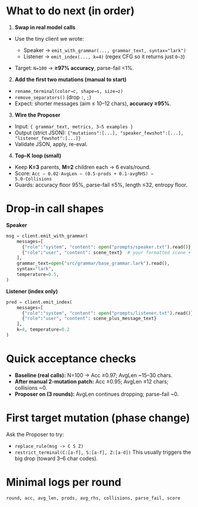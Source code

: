 # What to do next (in order)

1. **Swap in real model calls**

- Use the tiny client we wrote:

  - Speaker → `emit_with_grammar(..., grammar_text, syntax="lark")`
  - Listener → `emit_index(..., k=4)` (regex CFG so it returns just `0–3`)

- Target: `N=100` → **≥97% accuracy**, parse-fail <1%.

2. **Add the first two mutations (manual to start)**

- `rename_terminal(color→c, shape→s, size→z)`
- `remove_separators()` (drop `:`, `;`)
- Expect: shorter messages (aim ≤ 10–12 chars), **accuracy ≥95%**.

3. **Wire the Proposer**

- Input: `{ grammar_text, metrics, 3–5 examples }`
- Output (strict JSON): `{"mutations":[...], "speaker_fewshot":[...], "listener_fewshot":[...]}`
- Validate JSON, apply, re-eval.

4. **Top-K loop (small)**

- Keep **K=3** parents, **M=2** children each → 6 evals/round.
- Score: `Acc − 0.02·AvgLen − (0.5·prods + 0.1·avgRHS) − 5.0·Collisions`
- Guards: accuracy floor 95%, parse-fail ≤5%, length ≤32, entropy floor.

# Drop-in call shapes

**Speaker**

```python
msg = client.emit_with_grammar(
    messages=[
      {"role":"system", "content": open("prompts/speaker.txt").read()},
      {"role":"user", "content": scene_text}  # your formatted scene + target idx
    ],
    grammar_text=open("src/grammar/base_grammar.lark").read(),
    syntax="lark",
    temperature=0.5,
)
```

**Listener (index only)**

```python
pred = client.emit_index(
    messages=[
      {"role":"system", "content": open("prompts/listener.txt").read()},
      {"role":"user", "content": scene_plus_message_text}
    ],
    k=4, temperature=0.2
)
```

# Quick acceptance checks

- **Baseline (real calls):** N=100 → Acc ≥0.97; AvgLen \~15–30 chars.
- **After manual 2-mutation patch:** Acc ≥0.95; AvgLen ≤12 chars; collisions \~0.
- **Proposer on (3 rounds):** AvgLen continues dropping; parse-fail \~0.

# First target mutation (phase change)

Ask the Proposer to try:

- `replace_rule(msg -> C S Z)`
- `restrict_terminal(C:[a-f], S:[a-f], Z:[a-d])`
  This usually triggers the big drop (toward 3–6 char codes).

# Minimal logs per round

```
round, acc, avg_len, prods, avg_rhs, collisions, parse_fail, score
```
